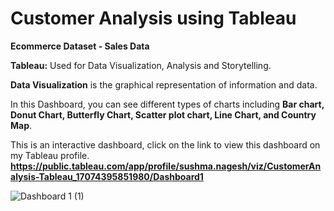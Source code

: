 # Customer Analysis using Tableau

**Ecommerce Dataset - Sales Data**

**Tableau:** Used for Data Visualization, Analysis and Storytelling.

**Data Visualization** is the graphical representation of information and data.

In this Dashboard, you can see different types of charts including **Bar chart, Donut Chart, Butterfly Chart, Scatter plot chart, Line Chart, and Country Map**.

This is an interactive dashboard, click on the link to view this dashboard on my Tableau profile.
**https://public.tableau.com/app/profile/sushma.nagesh/viz/CustomerAnalysis-Tableau_17074395851980/Dashboard1**


![Dashboard 1 (1)](https://github.com/SushmaNagesh-09/Customer-Analysis-using-Tableau/assets/113077737/af607574-444c-43a1-8def-3e82ac3dc43b)
